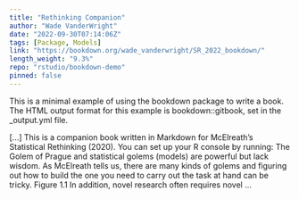 ```yaml
---
title: "Rethinking Companion"
author: "Wade VanderWright"
date: "2022-09-30T07:14:06Z"
tags: [Package, Models]
link: "https://bookdown.org/wade_vanderwright/SR_2022_bookdown/"
length_weight: "9.3%"
repo: "rstudio/bookdown-demo"
pinned: false
---
```


<p>This is a minimal example of using the bookdown package to write a book.
The HTML output format for this example is bookdown::gitbook,
set in the _output.yml file.</p> [...] This is a companion book written in Markdown for McElreath’s Statistical Rethinking (2020). You can set up your R console by running: The Golem of Prague and statistical golems (models) are powerful but lack wisdom. As McElreath tells us, there are many kinds of golems and figuring out how to build the one you need to carry out the task at hand can be tricky. Figure 1.1 In addition, novel research often requires novel ...
